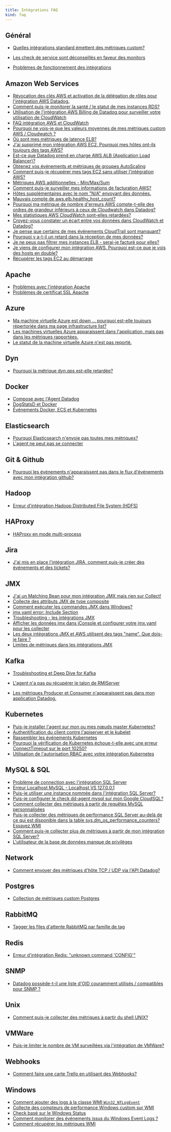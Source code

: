 ```yaml
---
title: Intégrations FAQ
kind: faq
---
```


## Général

* [Quelles intégrations standard émettent des métriques custom?][1]

* [Les check de service sont déconseillés en faveur des monitors][2]
* [Problèmes de fonctionnement des intégrations][3]

## Amazon Web Services

* [Révocation des clés AWS et activation de la délégation de rôles pour l'intégration AWS Datadog.][4]
* [Comment puis-je monitorer la santé / le statut de mes instances RDS?][5]
* [Utilisation de l'intégration AWS Billing de Datadog pour surveiller votre utilisation de CloudWatch][6]
* [FAQ intégration AWS et CloudWatch][7]
* [Pourquoi ne vois-je que les valeurs moyennes de mes métriques custom AWS / Cloudwatch ?][8]
* [Où sont mes métriques de latence ELB?][9]
* [J'ai supprimé mon intégration AWS EC2. Pourquoi mes hôtes ont-ils toujours des tags AWS?][10]
* [Est-ce que Datadog prend en charge AWS ALB (Application Load Balancer)?][11]
* [Obtenez vos événements et métriques de groupes AutoScaling][12]
* [Comment puis-je récupérer mes tags EC2 sans utiliser l'intégration AWS?][13]
* [Métriques AWS additionnelles -  Min/Max/Sum][14]
* [Comment puis-je surveiller mes informations de facturation AWS?][15]
* [Hôtes supplémentaires avec le nom "N/A" envoyant des données.][16]
* [Mauvais compte de aws.elb.healthy_host_count?][17]
* [Pourquoi ma métrique de nombre d'erreurs AWS compte-t-elle des ordres de grandeur inférieurs à ceux de Cloudwatch dans Datadog?][18]
* [Mes statistiques AWS CloudWatch sont-elles retardées?][19]
* [Croyez-vous constater un écart entre vos données dans CloudWatch et Datadog?][20]
* [Je pense que certains de mes événements CloudTrail sont manquant?][21]
* [Pourquoi y a-t-il un retard dans la réception de mes données?][22]
* [Je ne peux pas filtrer mes instances ELB - serai-je facturé pour elles?][23]
* [Je viens de configurer mon intégration AWS. Pourquoi est-ce que je vois des hosts en double?][24]
* [Récupérer les tags EC2 au démarrage][25]

## Apache

* [Problèmes avec l'intégration Apache][26]
* [Problèmes de certificat SSL Apache][27]

## Azure
* [Ma machine virtuelle Azure est down ... pourquoi est-elle toujours répertoriée dans ma page infrastructure list?][28]
* [Les machines virtuelles Azure apparaissent dans l'application, mais pas dans les métriques rapportées. ][29]
* [Le statut de la machine virtuelle Azure n'est pas reporté.][30]

## Dyn
* [Pourquoi la métrique dyn.qps est-elle retardée?][31]

## Docker

* [Compose avec l'Agent Datadog][32]
* [DogStatsD et Docker][33]
* [Événements Docker, ECS et Kubernetes][34]

## Elasticsearch 

* [Pourquoi Elasticsearch n'envoie pas toutes mes métriques?][35]
* [L'agent ne peut pas se connecter][36]

## Git & Github

* [Pourquoi les événements n'apparaissent pas dans le flux d'événements avec mon intégration github?][37]

## Hadoop
* [Erreur d'intégration Hadoop Distributed File System (HDFS)][38]

## HAProxy

* [HAProxy en mode multi-process][39]

## Jira
* [J'ai mis en place l'intégration JIRA, comment puis-je créer des événements et des tickets?][40]

## JMX

* [J'ai un Matching Bean pour mon intégration JMX mais rien sur Collect!][41]
* [Collecte des attributs JMX de type composite][42]
* [Comment exécuter les commandes JMX dans Windows?][43]
* [jmx.yaml error: Include Section][44]
* [Troubleshooting - les intégrations JMX][45]
* [Afficher les données jmx dans jConsole et configurer votre jmx.yaml pour les collecter][46]
* [Les deux intégrations JMX et AWS utilisent des tags "name". Que dois-je faire ?][47]
* [Limites de métriques dans les intégrations JMX][48]

## Kafka

* [Troubleshooting et Deep Dive for Kafka][49]

* [L'agent n'a pas pu récupérer le talon de RMIServer][50]
* [Les métriques Producer et Consumer n'apparaissent pas dans mon application Datadog.][51]

## Kubernetes 

* [Puis-je installer l'agent sur mon ou mes nœuds master Kubernetes?][52]
* [Authentification du client contre l'apiserver et le kubelet][53]
* [Rassembler les événements Kubernetes][54]
* [Pourquoi la vérification de Kubernetes échoue-t-elle avec une erreur ConnectTimeout sur le port 10250?][55]
* [Utilisation de l'autorisation RBAC avec votre intégration Kubernetes][56]

## MySQL & SQL 
* [Problème de connection avec l'intégration SQL Server][57]
* [Erreur Localhost MySQL - Localhost VS 127.0.0.1][58]
* [Puis-je utiliser une instance nommée dans l'intégration SQL Server?][59]
* [Puis-je configurer le check dd-agent mysql sur mon Google CloudSQL?][60]
* [Comment collecter des métriques à partir de requêtes MySQL personnalisées][61]
* [Puis-je collecter des métriques de performance SQL Server au-delà de ce qui est disponible dans la table sys.dm_os_performance_counters? Essayez WMI][62]
* [Comment puis-je collecter plus de métriques à partir de mon intégration SQL Server?][63]
* [L'utilisateur de la base de données manque de privilèges][64]

## Network
* [Comment envoyer des métriques d'hôte TCP / UDP via l'API Datadog?][65]

## Postgres
* [Collection de métriques custom Postgres][66]

## RabbitMQ

* [Tagger les files d'attente RabbitMQ par famille de tag][67]

## Redis

* [Erreur d'intégration Redis: "unknown command 'CONFIG'"][68]

## SNMP

* [Datadog possède-t-il une liste d'OID couramment utilisés / compatibles pour SNMP ?][69]

## Unix
* [Comment puis-je collecter des métriques à partir du shell UNIX?][70]

## VMWare
* [Puis-je limiter le nombre de VM surveillées via l'intégration de VMWare?][71]

## Webhooks
* [Comment faire une carte Trello en utilisant des Webhooks?][72]

## Windows

* [Comment ajouter des logs à la classe WMI `Win32_NTLogEvent`][73]
* [Collecte des compteurs de performance Windows custom sur WMI][74]
* [Check basé sur le Windows Status ][75]
* [Comment monitorer des événements issus du Windows Event Logs ?][76]
* [Comment récupérer les métriques WMI][77]

[1]: /integrations/faq/what-standard-integrations-emit-custom-metrics
[2]: /integrations/faq/using-events-for-service-checks-is-deprecated-in-favor-of-monitors
[3]: /integrations/faq/issues-getting-integrations-working
[4]: /integrations/faq/revoking-aws-keys-and-enabling-role-delegation-for-the-datadog-aws-integration
[5]: /integrations/faq/how-can-i-monitor-the-health-status-of-my-rds-instances
[6]: /integrations/faq/using-datadog-s-aws-billing-integration-to-monitor-your-cloudwatch-usage
[7]: /integrations/faq/aws-integration-and-cloudwatch-faq
[8]: /integrations/faq/why-am-i-only-seeing-the-average-values-of-my-custom-aws-cloudwatch-metrics
[9]: /integrations/faq/where-are-my-elb-latency-metrics
[10]: /integrations/faq/i-removed-my-aws-ec2-integration-why-do-my-hosts-still-have-aws-tags
[11]: /integrations/faq/does-datadog-support-aws-alb-application-load-balancer
[12]: /integrations/faq/get-your-autoscaling-group-events-and-metrics
[13]: /integrations/faq/how-do-i-pull-my-ec2-tags-without-using-the-aws-integration
[14]: /integrations/faq/additional-aws-metrics-min-max-sum
[15]: /integrations/faq/how-do-i-monitor-my-aws-billing-details
[16]: /integrations/faq/extra-hosts-with-name-n-a-reporting-data
[17]: /integrations/faq/wrong-count-of-aws-elb-healthy-host-count
[18]: /integrations/faq/why-is-my-aws-error-count-metric-orders-of-magnitude-lower-in-datadog-than-cloudwatch
[19]: /integrations/faq/are-my-aws-cloudwatch-metrics-delayed
[20]: /integrations/faq/do-you-believe-you-re-seeing-a-discrepancy-between-your-data-in-cloudwatch-and-datadog
[21]: /integrations/faq/i-think-i-m-missing-some-of-my-cloudtrail-events
[22]: /integrations/faq/why-is-there-a-delay-in-receiving-my-data
[23]: /integrations/faq/i-can-t-filter-out-my-elb-instances-will-i-be-charged-for-them
[24]: /integrations/faq/i-just-set-up-my-aws-integration-why-am-i-seeing-duplicate-hosts
[25]: /integrations/faq/capturing-ec2-tags-at-startup
[26]: /integrations/faq/issues-with-apache-integration
[27]: /integrations/faq/apache-ssl-certificate-issues
[28]: /integrations/faq/my-azure-vm-is-powered-down-why-is-it-still-listed-in-my-infrastructure-list
[29]: /integrations/faq/azure-vms-are-showing-up-in-the-app-but-not-reporting-metrics
[30]: /integrations/faq/azure-vm-status-is-not-reporting
[31]: /integrations/faq/why-is-my-dyn-qps-metric-delayed
[32]: /integrations/faq/compose-and-the-datadog-agent
[33]: /integrations/faq/dogstatsd-and-docker
[34]: /integrations/faq/docker-ecs-kubernetes-events
[35]: /integrations/faq/why-isn-t-elasticsearch-sending-all-my-metrics
[36]: /integrations/faq/elastic-agent-can-t-connect
[37]: /integrations/faq/why-events-don-t-appear-to-be-showing-up-in-the-event-stream-with-my-github-integration
[38]: /integrations/faq/hadoop-distributed-file-system-hdfs-integration-error
[39]: /integrations/faq/haproxy-multi-process
[40]: /integrations/faq/i-ve-set-up-the-jira-integration-now-how-do-i-get-events-and-tickets-created
[41]: /integrations/faq/i-have-a-matching-bean-for-my-jmx-integration-but-nothing-on-collect
[42]: /integrations/faq/collecting-composite-type-jmx-attributes
[43]: /integrations/faq/how-to-run-jmx-commands-in-windows
[44]: /integrations/faq/jmx-yaml-error-include-section
[45]: /integrations/faq/troubleshooting-jmx-integrations
[46]: /integrations/faq/view-jmx-data-in-jconsole-and-set-up-your-jmx-yaml-to-collect-them
[47]: /integrations/faq/both-my-jmx-and-aws-integrations-use-name-tags-what-do-i-do
[48]: /integrations/faq/metric-limits-in-jmw-integrations
[49]: /integrations/faq/troubleshooting-and-deep-dive-for-kafka
[50]: /integrations/faq/agent-failed-to-retrieve-rmierver-stub
[51]: /integrations/faq/producer-and-consumer-metrics-don-t-appear-in-my-datadog-application
[52]: /integrations/faq/can-i-install-the-agent-on-my-kubernetes-master-node-s
[53]: /integrations/faq/client-authentication-against-the-apiserver-and-kubelet
[54]: /integrations/faq/gathering-kubernetes-events
[55]: /integrations/faq/why-is-the-kubernetes-check-failing-with-a-connecttimeout-error-to-port-10250
[56]: /integrations/faq/using-rbac-permission-with-your-kubernetes-integration
[57]: /integrations/faq/connection-issues-with-the-sql-server-integration
[58]: /integrations/faq/mysql-localhost-error-localhost-vs-127-0-0-1
[59]: /integrations/faq/can-i-use-a-named-instance-in-the-sql-server-integration
[60]: /integrations/faq/can-i-set-up-the-dd-agent-mysql-check-on-my-google-cloudsql
[61]: /integrations/faq/how-to-collect-metrics-from-custom-mysql-queries
[62]: /integrations/faq/can-i-collect-sql-server-performance-metrics-beyond-what-is-available-in-the-sys-dm-os-performance-counters-table-try-wmi
[63]: /integrations/faq/how-can-i-collect-more-metrics-from-my-sql-server-integration
[64]: /integrations/faq/database-user-lacks-privileges
[65]: /integrations/faq/how-to-send-tcp-udp-host-metrics-via-the-datadog-api
[66]: /integrations/faq/postgres-custom-metric-collection-explained
[67]: /integrations/faq/tagging-rabbitmq-queues-by-tag-family
[68]: /integrations/faq/redis-integration-error-unknown-command-config
[69]: /integrations/faq/for-snmp-does-datadog-have-a-list-of-commonly-used-compatible-oids
[70]: /integrations/faq/how-can-i-gather-metrics-from-the-unix-shell
[71]: /integrations/faq/can-i-limit-the-number-of-vms-that-are-pulled-in-via-the-vmware-integration
[72]: /integrations/faq/how-to-make-trello-card-using-webhooks
[73]: /integrations/faq/how-to-add-event-log-files-to-the-win32-ntlogevent-wmi-class
[74]: /integrations/faq/collect-custom-windows-performance-counters-over-wmi
[75]: /integrations/faq/windows-status-based-check
[76]: /integrations/faq/how-to-monitor-events-from-the-windows-event-logs
[77]: /integrations/faq/how-to-retrieve-wmi-metrics
